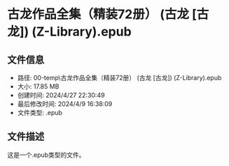 ﻿# 古龙作品全集（精装72册） (古龙 [古龙]) (Z-Library).epub

## 文件信息
- 路径: 00-temp\古龙作品全集（精装72册） (古龙 [古龙]) (Z-Library).epub
- 大小: 17.85 MB
- 创建时间: 2024/4/27 22:30:49
- 最后修改时间: 2024/4/9 16:38:09
- 文件类型: .epub

## 文件描述
这是一个.epub类型的文件。

